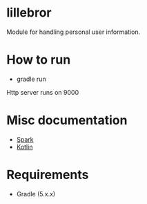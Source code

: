 # lillebror
Module for handling personal user information.


# How to run
 - gradle run

Http server runs on 9000

# Misc documentation
 - [Spark](https://javadoc.io/doc/com.sparkjava/spark-core/2.9.0)
 - [Kotlin](https://kotlinlang.org/docs/reference/)
# Requirements
 - Gradle (5.x.x)